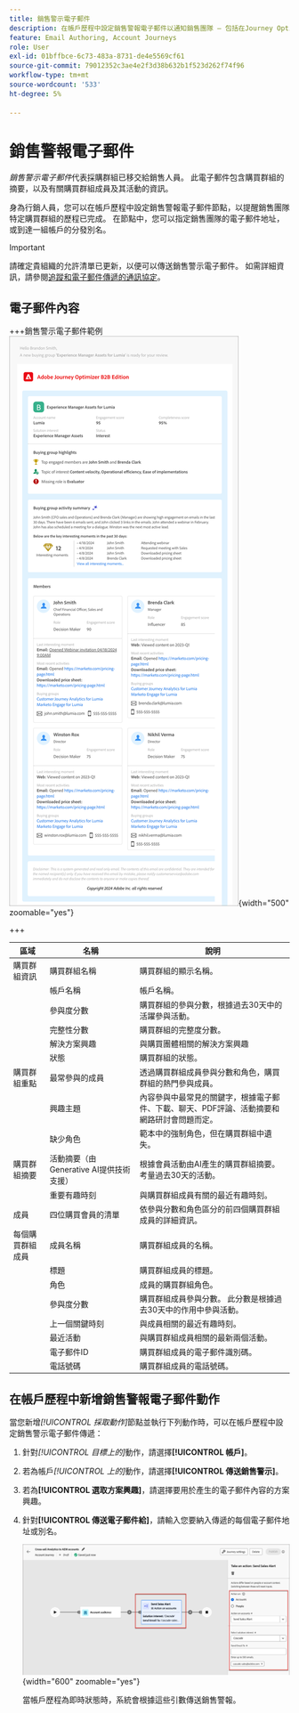 ```yaml
---
title: 銷售警示電子郵件
description: 在帳戶歷程中設定銷售警報電子郵件以通知銷售團隊 — 包括在Journey Optimizer B2B edition中購買群組摘要、AI見解和成員詳細資訊。
feature: Email Authoring, Account Journeys
role: User
exl-id: 01bffbce-6c73-483a-8731-de4e5569cf61
source-git-commit: 79012352c3ae4e2f3d38b632b1f523d262f74f96
workflow-type: tm+mt
source-wordcount: '533'
ht-degree: 5%

---
```


# 銷售警報電子郵件

_銷售警示電子郵件_&#x200B;代表採購群組已移交給銷售人員。 此電子郵件包含購買群組的摘要，以及有關購買群組成員及其活動的資訊。

身為行銷人員，您可以在帳戶歷程中設定銷售警報電子郵件節點，以提醒銷售團隊特定購買群組的歷程已完成。 在節點中，您可以指定銷售團隊的電子郵件地址，或到達一組帳戶的分發別名。

>[!IMPORTANT]
>
>請確定貴組織的允許清單已更新，以便可以傳送銷售警示電子郵件。 如需詳細資訊，請參閱[追蹤和電子郵件傳遞的通訊協定](../start/email-protocols.md)。

## 電子郵件內容

+++銷售警示電子郵件範例
![使用預設範本的銷售警示電子郵件範例](./assets/sales-alert-email-example.png){width="500" zoomable="yes"}

+++

| 區域 | 名稱 | 說明 |
| - | ---- | ----------- |
| 購買群組資訊 | 購買群組名稱 | 購買群組的顯示名稱。 |
|   | 帳戶名稱 | 帳戶名稱。 |
|   | 參與度分數 | 購買群組的參與分數，根據過去30天中的活躍參與活動。 |
|   | 完整性分數 | 購買群組的完整度分數。 |
|   | 解決方案興趣 | 與購買團體相關的解決方案興趣 |
|   | 狀態 | 購買群組的狀態。 |
| 購買群組重點 | 最常參與的成員 | 透過購買群組成員參與分數和角色，購買群組的熱門參與成員。 |
|   | 興趣主題 | 內容參與中最常見的關鍵字，根據電子郵件、下載、聊天、PDF評論、活動摘要和網路研討會問題而定。 |
|   | 缺少角色 | 範本中的強制角色，但在購買群組中遺失。 |
| 購買群組摘要 | 活動摘要（由Generative AI提供技術支援） | 根據會員活動由AI產生的購買群組摘要。 考量過去30天的活動。 |
|   | 重要有趣時刻 | 與購買群組成員有關的最近有趣時刻。 |
| 成員 | 四位購買會員的清單 | 依參與分數和角色區分的前四個購買群組成員的詳細資訊。 |
| 每個購買群組成員 | 成員名稱 | 購買群組成員的名稱。 |
|   | 標題 | 購買群組成員的標題。 |
|   | 角色 | 成員的購買群組角色。 |
|   | 參與度分數 | 購買群組成員參與分數。 此分數是根據過去30天中的作用中參與活動。 |
|   | 上一個關鍵時刻 | 與成員相關的最近有趣時刻。 |
|   | 最近活動 | 與購買群組成員相關的最新兩個活動。 |
|   | 電子郵件ID | 購買群組成員的電子郵件識別碼。 |
|   | 電話號碼 | 購買群組成員的電話號碼。 |

## 在帳戶歷程中新增銷售警報電子郵件動作

當您新增&#x200B;_[!UICONTROL 採取動作]_&#x200B;節點並執行下列動作時，可以在帳戶歷程中設定銷售警示電子郵件傳遞：

1. 針對&#x200B;_[!UICONTROL 目標上的]_&#x200B;動作，請選擇&#x200B;**[!UICONTROL 帳戶]**。

1. 若為帳戶&#x200B;_[!UICONTROL 上的]_&#x200B;動作，請選擇&#x200B;**[!UICONTROL 傳送銷售警示]**。

1. 若為&#x200B;**[!UICONTROL 選取方案興趣]**，請選擇要用於產生的電子郵件內容的方案興趣。

1. 針對&#x200B;**[!UICONTROL 傳送電子郵件給]**，請輸入您要納入傳遞的每個電子郵件地址或別名。

   ![建立新的電子郵件對話方塊](assets/sales-alert-email-journey-node.png){width="600" zoomable="yes"}

   當帳戶歷程為即時狀態時，系統會根據這些引數傳送銷售警報。
